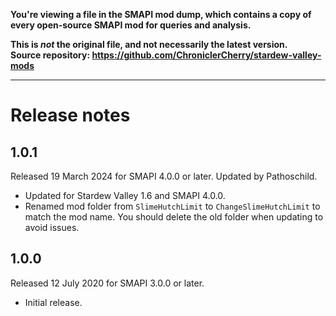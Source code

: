 **You're viewing a file in the SMAPI mod dump, which contains a copy of every open-source SMAPI mod
for queries and analysis.**

**This is _not_ the original file, and not necessarily the latest version.**  
**Source repository: https://github.com/ChroniclerCherry/stardew-valley-mods**

----

# Release notes
## 1.0.1
Released 19 March 2024 for SMAPI 4.0.0 or later. Updated by Pathoschild.

- Updated for Stardew Valley 1.6 and SMAPI 4.0.0.
- Renamed mod folder from `SlimeHutchLimit` to `ChangeSlimeHutchLimit` to match the mod name. You should delete the old folder when updating to avoid issues.

## 1.0.0
Released 12 July 2020 for SMAPI 3.0.0 or later.

- Initial release.
